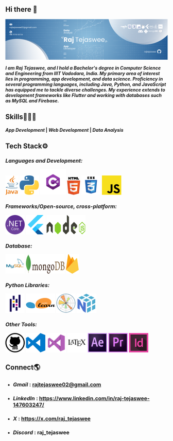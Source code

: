 ## Hi there 👋
<img src="https://github.com/rajtejaswee/rajtejaswee/blob/main/HEADER.png" alt="banner that says rajtejaswee - software developer">

***I am Raj Tejaswee, and I hold a Bachelor's degree in Computer Science and Engineering from IIIT Vadodara, India. My primary area of interest lies in programming, app development, and data science. Proficiency in several programming languages, including Java, Python, and JavaScript has equipped me to tackle diverse challenges. My experience extends to development frameworks like Flutter and working with databases such as MySQL and Firebase.*** <br>

## Skills👨🏻‍💻
#### *App Development* | *Web Development* | *Data Analysis* 
## Tech Stack⚙️
### *Languages and Development:*
<p align="left">
     <img src="https://github.com/rajtejaswee/rajtejaswee/blob/main/assets/java-logo.png" alt="Java" width="40" height="60"/>
     <img src="https://github.com/rajtejaswee/rajtejaswee/blob/main/assets/Python.png" alt="Python" width="60" height="60"/>
     <img src="https://github.com/rajtejaswee/rajtejaswee/blob/main/assets/C%23.png" alt="C#" width="80" height="80"/>
      <img src="https://github.com/rajtejaswee/rajtejaswee/blob/main/assets/html.png" alt="HTML" width="40" height="55"/>
     <img src="https://github.com/rajtejaswee/rajtejaswee/blob/main/assets/css3.png" alt="CSS" width="60" height="60"/>
     <img src="https://github.com/rajtejaswee/rajtejaswee/blob/main/assets/javascript.png" alt="JavaScript" width="60" height="60"/>
     
</p>

### *Frameworks/Open-source, cross-platform:* 
<p align="left">
    <img src="https://github.com/rajtejaswee/rajtejaswee/blob/main/assets/PngItem_335825.png" alt=".NET" width="60" height="60"/>
    <img src="https://github.com/rajtejaswee/rajtejaswee/blob/main/assets/flutter.png" alt="Flutter" width="60" height="60"/>
     <img src="https://github.com/rajtejaswee/rajtejaswee/blob/main/assets/nodejs.png" alt="NodeJs" width="120" height="60"/> 
</p>

### *Database:*
<p align="left">
    <img src="https://github.com/rajtejaswee/rajtejaswee/blob/main/assets/mysql.png" alt="mysql" width="60" height="60"/>
     <img src="https://github.com/rajtejaswee/rajtejaswee/blob/main/assets/mongodb.png" alt="mongodb" width="120" height="60"/>
     <img src="https://github.com/rajtejaswee/rajtejaswee/blob/main/assets/firebase.png" alt="firebase" width="40" height="60"/>
</p>

### *Python Libraries:*
<p align="left">
    <img src="https://github.com/rajtejaswee/rajtejaswee/blob/main/assets/Pandas.png" alt="Pandas" width="60" height="60"/>
     <img src="https://github.com/rajtejaswee/rajtejaswee/blob/main/assets/scikit-learn.png" alt="sci-kit-learn.png" width="90" height="60"/>
     <img src="https://github.com/rajtejaswee/rajtejaswee/blob/main/assets/Matplotlib.png" alt="Matplotlib.png" width="60" height="60"/>
     <img src="https://github.com/rajtejaswee/rajtejaswee/blob/main/assets/NumPy.png" alt="NumPy.png" width="60" height="60"/>
</p>

### *Other Tools:*
<p align="left">
    <img src="https://github.com/rajtejaswee/rajtejaswee/blob/main/assets/github.png" alt="Github" width="60" height="60"/>
     <img src="https://github.com/rajtejaswee/rajtejaswee/blob/main/assets/vscode.png" alt="vs code" width="60" height="60"/>
     <img src="https://github.com/rajtejaswee/rajtejaswee/blob/main/assets/visualStudio.png" alt="VisualStudio" width="60" height="60"/>
     <img src="https://github.com/rajtejaswee/rajtejaswee/blob/main/assets/latex.png" alt="latex" width="60" height="60"/>
     <img src="https://github.com/rajtejaswee/rajtejaswee/blob/main/assets/ae.png" alt="ae" width="60" height="60"/>
     <img src="https://github.com/rajtejaswee/rajtejaswee/blob/main/assets/premiere_pro.png" alt="premiere" width="60" height="60"/>
     <img src="https://github.com/rajtejaswee/rajtejaswee/blob/main/assets/adobeid.png" alt="ID" width="60" height="60"/>
</p>

## Connect🌎
- ### *Gmail* : rajtejaswee02@gmail.com
- ### *LinkedIn* : https://www.linkedin.com/in/raj-tejaswee-147603247/
- ### *X* : https://x.com/raj_tejaswee
- ### *Discord* : raj_tejaswee
